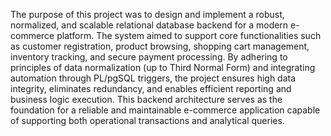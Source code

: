 The purpose of this project was to design and implement a robust, normalized, and scalable relational database backend for a modern e-commerce platform. The system aimed to support core functionalities such as customer registration, product browsing, shopping cart management, inventory tracking, and secure payment processing. By adhering to principles of data normalization (up to Third Normal Form) and integrating automation through PL/pgSQL triggers, the project ensures high data integrity, eliminates redundancy, and enables efficient reporting and business logic execution. This backend architecture serves as the foundation for a reliable and maintainable e-commerce application capable of supporting both operational transactions and analytical queries.
